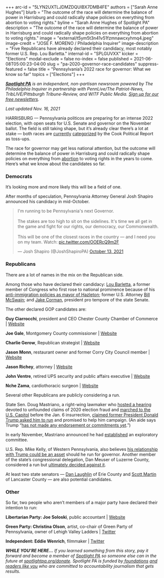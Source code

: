 +++
arc-id = "5LYN2UXTLJDMZDQUIBX7DMB4FE"
authors = ["Sarah Anne Hughes"]
blurb = "The outcome of the race will determine the balance of power in Harrisburg and could radically shape policies on everything from abortion to voting rights."
byline = "Sarah Anne Hughes of Spotlight PA"
description = "The outcome of the race will determine the balance of power in Harrisburg and could radically shape policies on everything from abortion to voting rights."
image = "external/t5ym5t3n41v51fzmnawcxyhmq4.jpeg"
image-credit = "JOSE F. MORENO / Philadelphia Inquirer"
image-description = "Five Republicans have already declared their candidacy, most notably former U.S. Rep. Lou Barletta."
internal-id = "SPLGUVXX"
kicker = "Elections"
modal-exclude = false
no-index = false
published = 2021-06-08T05:00:23-04:00
slug = "pa-2020-governor-race-candidates"
suppress-featured = false
title = "Pennsylvania’s 2022 race for governor: What we know so far"
topics = ["Elections"]
+++

<a href="https://www.spotlightpa.org/"><i><b>Spotlight PA</b></i></a><i> is an independent, non-partisan newsroom powered by The Philadelphia Inquirer in partnership with PennLive/The Patriot-News, TribLIVE/Pittsburgh Tribune-Review, and WITF Public Media. </i><a href="https://www.spotlightpa.org/newsletters"><i>Sign up for our free newsletters</i></a><i>.</i>

<i>Last updated Nov. 16, 2021</i>

HARRISBURG — Pennsylvania politicos are preparing for an intense 2022 election, with open seats for U.S. Senate and governor on the November ballot. The field is still taking shape, but it’s already clear there’s a lot at stake — both races are <a href="https://cookpolitical.com/ratings/governor-race-ratings">currently</a> <a href="https://cookpolitical.com/ratings/senate-race-ratings">categorized</a> by the Cook Political Report as toss-ups.

The race for governor may get less national attention, but the outcome will determine the balance of power in Harrisburg and could radically shape policies on everything from <a href="https://www.goerie.com/story/news/2021/05/25/pennsylvania-abortion-bills-advance/7430884002/">abortion</a> to voting rights in the years to come. Here’s what we know about the candidates so far.

<script src="https://www.spotlightpa.org/embed.js" async></script><div data-spl-embed-version="1" data-spl-src="https://www.spotlightpa.org/embeds/newsletter/"></div>

### Democrats

It’s looking more and more likely this will be a field of one.

After months of speculation, Pennsylvania Attorney General Josh Shapiro announced his candidacy in mid-October.

<blockquote class="twitter-tweet"><p lang="en" dir="ltr">I&#39;m running to be Pennsylvania&#39;s next Governor.<br><br>The stakes are too high to sit on the sidelines. It&#39;s time we all get in the game and fight for our rights, our democracy, our Commonwealth.<br><br>This will be one of the closest races in the country — and I need you on my team. Watch: <a href="https://t.co/OOERcQ9m2F">pic.twitter.com/OOERcQ9m2F</a></p>&mdash; Josh Shapiro (@JoshShapiroPA) <a href="https://twitter.com/JoshShapiroPA/status/1448242368268931075?ref_src=twsrc%5Etfw">October 13, 2021</a></blockquote>
<script async src="https://platform.twitter.com/widgets.js" charset="utf-8"></script>


### Republicans

There are a lot of names in the mix on the Republican side. 

Among those who have declared their candidacy: <a href="https://www.loubarletta.com/">Lou Barletta</a>, a former member of Congress who first rose to national prominence because of his <a href="https://www.inquirer.com/philly/news/politics/barletta-trump-immigration-hazleton-pennsylvania-20180716.html">anti-immigration policies as mayor of Hazleton</a>; former U.S. Attorney <a href="https://billmcswain.com/" target="_blank">Bill McSwain</a>; and <a href="https://apnews.com/article/legislature-caba352a4ccccf096e511c0ed2e0ddfd" target="_blank">Jake Corman</a>, president pro tempore of the state Senate. 

The other declared GOP candidates are:

<b>Guy Ciarrocchi</b>, president and CEO Chester County Chamber of Commerce | <a href="https://guyforgov.com/" target="_blank">Website</a>

<b>Joe Gale</b>, Montgomery County commissioner | <a href="http://www.joegale.com/">Website</a>

<b>Charlie Gerow</b>, Republican strategist | <a href="https://www.charlieforgovernor.com/" target="_blank">Website</a>

<b>Jason Monn</b>, restaurant owner and former Corry City Council member | <a href="https://jasonmonn.com/">Website</a>

<b>Jason Richey</b>, attorney | <a href="https://jasonrichey2022.com/">Website</a>

<b>John Ventre</b>, retired UPS security and public affairs executive | <a href="https://vote4ventre.blogspot.com/" target="_blank">Website</a>

<b>Nche Zama</b>, cardiothoracic surgeon | <a href="https://www.zamaforpa.com/">Website</a>

<script src="https://www.spotlightpa.org/embed.js" async></script><div data-spl-embed-version="1" data-spl-src="https://www.spotlightpa.org/embeds/donate/?eyebrow_text=SUPPORT%20SPOTLIGHT%20PA&cta_text=YES%2C%20DOUBLE%20MY%20GIFT&teaser_text=Support%20Spotlight%20PA's%20vital%20investigative%20journalism%20for%20Pennsylvania%20and%20for%20a%20limited%20time%2C%20all%20gifts%20will%20be%20DOUBLED."></div>

Several other Republicans are publicly considering a run. 

State Sen. Doug Mastriano, a right-wing lawmaker who <a href="https://www.spotlightpa.org/news/2020/11/rudy-giuliani-trump-pennsylvania-election-senate-hearing/">hosted a hearing</a> devoted to unfounded claims of 2020 election fraud and <a href="https://www.spotlightpa.org/news/2021/01/doug-mastriano-trump-capitol-attack-resignation-investigation/">marched to the U.S. Capitol</a> before the Jan. 6 insurrection, <a href="https://apnews.com/article/donald-trump-government-and-politics-3e72340ae5766adac3a75eb744f5bcc6">claimed former President Donald Trump asked him to run</a> and promised to help him campaign. (An aide says Trump “<a href="https://apnews.com/article/donald-trump-pennsylvania-government-and-politics-f2384a82f84d98881e9de68e28846920">has not made any endorsement or commitments yet</a>.”)

In early November, Mastriano announced he had <a href="https://twitter.com/StephenJ_Caruso/status/1456576178832257026?s=20" target="_blank">established</a> an exploratory committee. 

U.S. Rep. Mike Kelly, of Western Pennsylvania, also believes <a href="https://www.reuters.com/article/us-usa-politics-trump-republicans-insigh/eyeing-2022-elections-republicans-jockey-for-trumps-blessing-idUSKBN2BA11Q">his relationship with Trump could be an asset</a> should he run for governor. Another member of the state’s congressional delegation, Dan Meuser of Luzerne County, considered a run but <a href="https://www.timesleader.com/news/1517668/meuser-decides-not-to-run-for-governor-will-seek-re-election-to-congress" target="_blank">ultimately decided against it</a>.

At least two state senators — <a href="https://www.goerie.com/story/news/politics/elections/2021/11/11/laughlin-corman-pa-senate-leadership-job-gubernatorial/6336573001/" target="_blank">Dan Laughlin</a> of Erie County and <a href="https://martin4pa.com/news" target="_blank">Scott Martin</a> of Lancaster County — are also potential candidates. 

### Other

So far, two people who aren’t members of a major party have declared their intention to run:

<b>Libertarian Party: Joe Soloski</b>, public accountant | <a href="https://www.joesoloski.com/">Website</a>

<b>Green Party: Christina Olson</b>, artist, co-chair of Green Party of Pennsylvania, owner of Lehigh Valley Ladders | <a href="https://twitter.com/christinaeolso1?lang=en">Twitter</a>

<b>Independent: Eddie Wenrich</b>, filmmaker | <a href="https://twitter.com/eddie7697?lang=en" target="_blank">Twitter</a>

<i><b>WHILE YOU’RE HERE...</b></i><i> If you learned something from this story, pay it forward and become a member of </i><a href="https://www.spotlightpa.org/"><i>Spotlight PA</i></a><i> so someone else can in the future at </i><a href="http://spotlightpa.org/donate"><i>spotlightpa.org/donate</i></a><i>. Spotlight PA is funded by</i><a href="https://www.spotlightpa.org/support"><i> foundations</i></a><i> </i><a href="https://www.spotlightpa.org/support"><i>and readers like you</i></a><i> who are committed to accountability journalism that gets results.</i>
